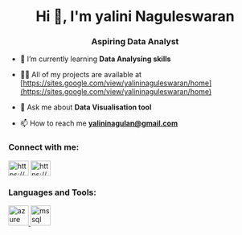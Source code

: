  <h1 align="center">Hi 👋, I'm yalini Naguleswaran</h1>
<h3 align="center">Aspiring Data Analyst</h3>

- 🌱 I’m currently learning **Data Analysing skills**

- 👨‍💻 All of my projects are available at [https://sites.google.com/view/yalininaguleswaran/home](https://sites.google.com/view/yalininaguleswaran/home)

- 💬 Ask me about **Data Visualisation tool**

- 📫 How to reach me **yalininagulan@gmail.com**

<h3 align="left">Connect with me:</h3>
<p align="left">
<a href="https://linkedin.com/in/https://www.linkedin.com/in/yalini-naguleswaran-48283831b/" target="blank"><img align="center" src="https://raw.githubusercontent.com/rahuldkjain/github-profile-readme-generator/master/src/images/icons/Social/linked-in-alt.svg" alt="https://www.linkedin.com/in/yalini-naguleswaran-48283831b/" height="30" width="40" /></a>
<a href="https://medium.com/https://medium.com/@yalininagulan" target="blank"><img align="center" src="https://raw.githubusercontent.com/rahuldkjain/github-profile-readme-generator/master/src/images/icons/Social/medium.svg" alt="https://medium.com/@yalininagulan" height="30" width="40" /></a>
</p>

<h3 align="left">Languages and Tools:</h3>
<p align="left"> <a href="https://azure.microsoft.com/en-in/" target="_blank" rel="noreferrer"> <img src="https://www.vectorlogo.zone/logos/microsoft_azure/microsoft_azure-icon.svg" alt="azure" width="40" height="40"/> </a> <a href="https://www.microsoft.com/en-us/sql-server" target="_blank" rel="noreferrer"> <img src="https://www.svgrepo.com/show/303229/microsoft-sql-server-logo.svg" alt="mssql" width="40" height="40"/> </a> </p>


